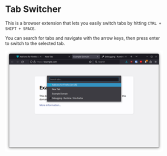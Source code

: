 # Tab Switcher

This is a browser extension that lets you easily switch tabs by hitting `CTRL + SHIFT + SPACE`.

You can search for tabs and navigate with the arrow keys, then press enter to switch to the selected tab.

![Screenshot](screenshot.png)


